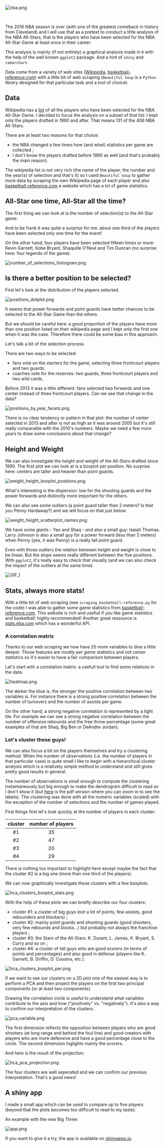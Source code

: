 ![nba.png](nba.png?raw=true)

<br>

The 2016 NBA season is over (with one of the greatest comeback in history from Cleveland) and I will use that as a pretext to conduct a little analysis of the NBA All-Stars, that is the players who have been selected for the NBA All-Star Game at least once in their career.

This analysis is mainly (if not entirely) a graphical analysis made in `R` with the help of the well known `ggplot2` package. And a hint of `shiny` and `radarchart`.

Data come from a variety of web sites ([Wikipedia](https://en.wikipedia.org), [basketball-reference.com](http://www.basketball-reference.com/)) with a little bit of web scraping (`Beautiful Soup` is a `Python` library designed for that particular task and a tool of choice).

## Data

Wikipedia has a [list](https://en.wikipedia.org/wiki/List_of_NBA_All-Stars) of all the players who have been selected for the NBA All-Star Game. I decided to focus the analysis on a subset of that list: I kept only the players drafted in 1990 and after.
That means 131 of the 406 NBA All-Stars.

There are at least two reasons for that choice: 
* the NBA changed a few times how (and what) statistics per game are collected ;
* I don't know the players drafted before 1990 as well (and that's probably the main reason).

The wikipedia list is not very rich (the name of the player, the number and the year(s) of selection and that's it) so I used `Beautiful Soup` to gather more data by scraping the own Wikipedia page of each player and also  [basketball-reference.com](http://www.basketball-reference.com/) a website which has a lot of game statistics.

## All-Star one time, All-Star all the time?

The first thing we can look at is the number of selection(s) to the All-Star game.

And to be frank it was quite a surprise for me: about one third of the players have been selected only one time for the event! 

On the other hand, four players have been selected fifteen times or more: Kevin Garnett, Kobe Bryant, Shaquille O'Neal and Tim Duncan (no surprise here: four legends of the game).

![number_of_selections_histogram.png](/plots/number_of_selections_histogram.png?raw=true)

## Is there a better position to be selected? 

First let's look at the distribution of the players selected.

![positions_dotplot.png](/plots/positions_dotplot.png?raw=true)

It seems that power forwards and point guards have better chances to be selected to the All-Star Game than the others. 

But we should be careful here: a good proportion of the players have more than one position listed on their wikipedia page and I kept only the first one when it was the case. Therefore there could be some bias in this approach.

Let's talk a bit of the selection process.

There are two ways to be selected: 
* fans vote on the starters for the game, selecting three frontcourt players and two guards. 
* coaches vote for the reserves: two guards, three frontcourt players and two wild cards.

Before 2013 it was a little different: fans selected two forwards and one center instead of three frontcourt players.
Can we see that change in the data?

![positions_by_year_facets.png](/plots/positions_by_year_facets.png?raw=true)

There is no clear tendency or pattern in that plot: the number of center selected in 2013 and after is not as high as it was around 2005 but it's still really comparable with the 2010's numbers. Maybe we need a few more years to draw some conclusions about that change?

## Height and Weight

We can also investigate the height and weight of the All-Stars drafted since 1990. The first plot we can look at is a boxplot per position. No surprise here: centers are taller and heavier than point guards.

![weight_height_boxplot_positions.png](/plots/weight_height_boxplot_positions.png?raw=true)

What's interesting is the dispersion: low for the shooting guards and the power forwards and distinctly more important for the others.

We can also see some outliers (a point guard taller than 2 meters? Is that you Penny Hardaway?) and we will focus on that just below.

![weight_height_scatterplot_names.png](/plots/weight_height_scatterplot_names.png?raw=true)

We have some giants - Yao and Shaq - and also a small guy: Isaiah Thomas. Larry Johnson is also a small guy for a power forward (less than 2 meters) when Penny (yes, it was Penny) is a really tall point guard.

Even with those outliers the relation between height and weight is close to be linear. But the slope seems really different between the five positions. With `ggplot2`, it's really easy to check that visually (and we can also check the impact of the outliers at the same time).

![GIF_1](/plots/weight_height_linear_regressions_gif.gif)

## Stats, always more stats!

With a little bit of web scraping (see `scraping_basketball-reference.py` for the code) I was able to gather some game statistics from [basketball-reference.com](http://www.basketball-reference.com/). This website is rich and usefull if you like game statistics and basketball: highly recommended! Another great ressource is [stats.nba.com](http://stats.nba.com/) which has a wonderful API.

### A correlation matrix

Thanks to our web scraping we now have 25 more variables to dive a little deeper. Those features are mostly *per game* statistics and not *career* statistics so it's easier to have a fair comparison between players.      

Let's start with a correlation matrix: a usefull tool to find some relations in the data.

![heatmap.png](/plots/heatmap.png)

The darker the blue is, the stronger the positive correlation between two variables is. For instance there is a strong positive correlation between the number of turnovers and the number of assists per game.

On the other hand, a strong negative correlation is represented by a light tile. For example we can see a strong negative correlation between the number of offensive rebounds and the free throw percentage (some great examples of that are Shaq, Big Ben or DeAndre Jordan).

### Let's cluster these guys!

We can also focus a bit on the players themselves and try a clustering method. When the number of observations (i.e. the number of players in that particular case) is quite small I like to begin with a hierarchical cluster analysis which is a relatively simple method to understand and still gives pretty good results in general.

The number of observations is small enough to compute the clustering instantaneously but big enough to make the dendrogram difficult to read so I don't show it (but [here](/plots/hca.pdf) is the pdf version where you can zoom in to see the labels). 
The clustering was done with all the numeric variables (scaled) with the exception of the number of selections and the number of games played.

First things first let's look quickly at the number of players in each cluster:

| cluster | number of players |
| :---: | :---: |
| #1 | 35 |
| #2 | 47 |
| #3 | 20 |
| #4 | 29 |

There is nothing too important to highlight here except maybe the fact that the cluster #2 is a big one (more than one third of the players).

We can now graphically investigate these clusters with a few boxplots.

![hca_clusters_boxplot_stats.png](/plots/hca_clusters_boxplot_stats.png?raw=true)

With the help of these plots we can briefly describe our four clusters:
* cluster #1: a cluster of big guys (not a lot of points, few assists, good rebounders and blockers) ;
* cluster #2: mainly point guards and shooting guards (good shooters, very few rebounds and blocks...) but probably not always the franchise players ;
* cluster #3: the Stars of the All-Stars: K. Durant, L. James, K. Bryant, S. Curry and so on ;
* cluster #4: a cluster of tall guys who are good scorers (in terms of points and percentages) and also good in defense (players like K. Garnett, B. Griffin, D. Cousins, etc.).

![hca_clusters_boxplot_per.png](/plots/hca_clusters_boxplot_per.png?raw=true)

If we want to see our clusters on a 2D plot one of the easiest way is to perform a PCA and then project the players on the first two principal components (or at least two components).

Drawing the correlation circle is useful to understand what variables contribute to the axis and how ("positively" vs. "negatively"). It's also a way to confirm our interpretation of the clusters.

![pca_variable.png](/plots/pca_variable.png?raw=true)

The first dimension reflects the opposition between players who are good shooters (at long range and behind the foul line) and good creators with players who are more defensive and have a good percentage close to the circle. 
The second dimension higlights mainly the scorers.

And here is the result of the projection:

![hca_pca_projection.png](/plots/hca_pca_projection.png?raw=true)

The four clusters are well seperated and we can confirm our previous interpretation. That's a good news!

## A shiny app

I made a small app which can be used to compare up to five players (beyond that the plots becomes too difficult to read to my taste).

An example with the new Big Three:

![app.png](/app/app.png?raw=true)

If you want to give it a try, the app is available on [shinyapps.io](https://thoera.shinyapps.io/nba_all_stars/).
